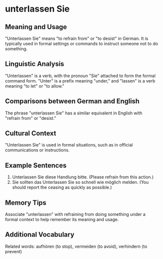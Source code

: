 # unterlassen Sie
## Meaning and Usage
"Unterlassen Sie" means "to refrain from" or "to desist" in German. It is typically used in formal settings or commands to instruct someone not to do something.

## Linguistic Analysis
"Unterlassen" is a verb, with the pronoun "Sie" attached to form the formal command form. "Unter" is a prefix meaning "under," and "lassen" is a verb meaning "to let" or "to allow."

## Comparisons between German and English
The phrase "unterlassen Sie" has a similar equivalent in English with "refrain from" or "desist."

## Cultural Context
"Unterlassen Sie" is used in formal situations, such as in official communications or instructions.

## Example Sentences
1. Unterlassen Sie diese Handlung bitte. (Please refrain from this action.)
2. Sie sollten das Unterlassen Sie so schnell wie möglich melden. (You should report the ceasing as quickly as possible.)

## Memory Tips
Associate "unterlassen" with refraining from doing something under a formal context to help remember its meaning and usage.

## Additional Vocabulary
Related words: aufhören (to stop), vermeiden (to avoid), verhindern (to prevent)